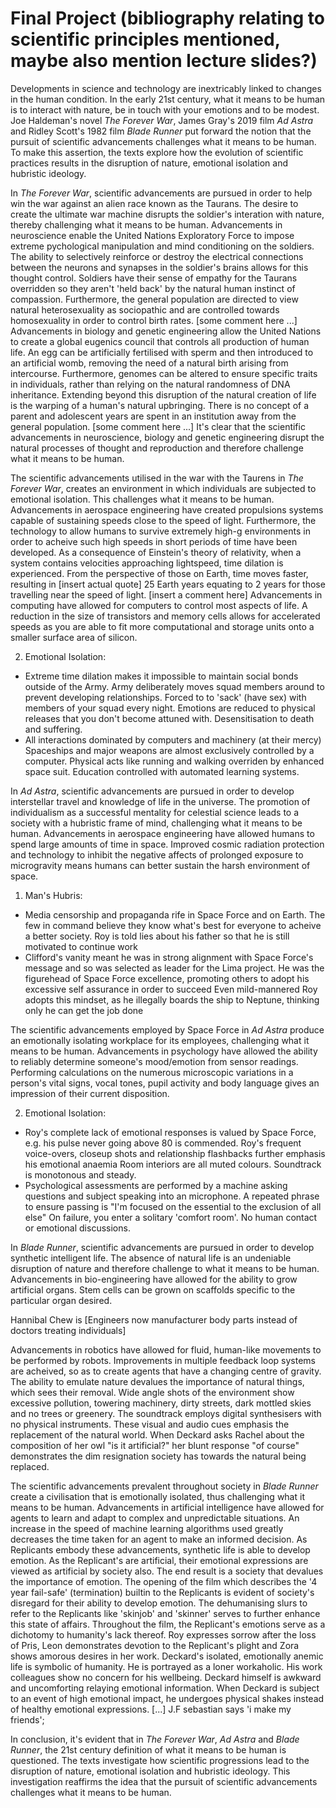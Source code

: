# Final Project (bibliography relating to scientific principles mentioned, maybe also mention lecture slides?)

Developments in science and technology are inextricably linked to changes 
in the human condition.
In the early 21st century, what it means to be human is to interact with nature, 
be in touch with your emotions and to be modest.
Joe Haldeman's novel *The Forever War*, James Gray's 2019 film *Ad Astra* and 
Ridley Scott's 1982 film *Blade Runner* put forward the notion that 
the pursuit of scientific advancements challenges what it means to be human.
To make this assertion, the texts explore how the evolution of scientific practices
results in the disruption of nature, emotional isolation and hubristic ideology.

In *The Forever War*, scientific advancements are pursued in order to 
help win the war against an alien race known as the Taurans. The desire to create the ultimate
war machine disrupts the soldier's interation with nature, 
thereby challenging what it means to be human.
Advancements in neuroscience enable the United Nations Exploratory Force
to impose extreme pychological manipulation and mind conditioning on the soldiers.
The ability to selectively reinforce or destroy the electrical connections 
between the neurons and synapses in the soldier's brains allows for this thought control.
Soldiers have their sense of empathy for the Taurans overridden 
so they aren't 'held back' by the natural human instinct of compassion.
Furthermore, the general population are directed to view natural heterosexuality as
sociopathic and are controlled towards homosexuality in order to control birth rates. 
[some comment here ...]
Advancements in biology and genetic engineering allow the United Nations to create a global
eugenics council that controls all production of human life.
An egg can be artificially fertilised with sperm and then introduced to an artificial womb,
removing the need of a natural birth arising from intercourse.
Furthermore, genomes can be altered to ensure specific traits in individuals, rather
than relying on the natural randomness of DNA inheritance.
Extending beyond this disruption of the natural creation of life is the warping of a human's
natural upbringing. There is no concept of a parent and adolescent years are spent in an 
institution away from the general population.
[some comment here ...]
It's clear that the scientific advancements in neuroscience, biology and genetic engineering 
disrupt the natural processes of thought and reproduction and therefore challenge what it
means to be human.

The scientific advancements utilised in the war with the Taurens in *The Forever War*,
creates an environment in which individuals are subjected to emotional isolation. 
This challenges what it means to be human.
Advancements in aerospace engineering have created propulsions systems capable of sustaining 
speeds close to the speed of light. Furthermore, the technology to allow humans 
to survive extremely high-g environments in order to acheive such high speeds in short
periods of time have been developed.
As a consequence of Einstein's theory of relativity, when a system contains velocities
approaching lightspeed, time dilation is experienced. 
From the perspective of those on Earth, time moves faster, resulting
in [insert actual quote] 25 Earth years equating to 2 years for those travelling near the
speed of light.
[insert a comment here]
Advancements in computing have allowed for computers to control most aspects of life.
A reduction in the size of transistors and memory cells allows for accelerated speeds 
as you are able to fit more computational and storage units onto a smaller surface area of 
silicon.

2. Emotional Isolation:
  * Extreme time dilation makes it impossible to maintain social bonds outside of the Army.
    Army deliberately moves squad members around to prevent developing relationships.
    Forced to to 'sack' (have sex) with members of your squad every night.
    Emotions are reduced to physical releases that you don't become attuned with.
    Desensitisation to death and suffering.
  * All interactions dominated by computers and machinery (at their mercy)
    Spaceships and major weapons are almost exclusively controlled by a computer. 
    Physical acts like running and walking overriden by enhanced space suit.
    Education controlled with automated learning systems.


In *Ad Astra*, scientific advancements are pursued in order to 
develop interstellar travel and knowledge of life in the universe.
The promotion of individualism as a successful mentality for celestial science 
leads to a society with a hubristic frame of mind, challenging what it means to be human.
Advancements in aerospace engineering have allowed humans to spend large amounts of time in 
space. Improved cosmic radiation protection and technology to inhibit the negative affects of 
prolonged exposure to microgravity means humans can better sustain the harsh environment of space.

1. Man's Hubris:
  * Media censorship and propaganda rife in Space Force and on Earth. 
    The few in command believe they know what's best for everyone to acheive a better society.
    Roy is told lies about his father so that he is still motivated to continue work
  * Clifford's vanity meant he was in strong alignment with Space Force's message and so was selected as leader for the Lima project.
    He was the figurehead of Space Force excellence, promoting others to adopt his excessive self assurance in order to succeed 
    Even mild-mannered Roy adopts this mindset, as he illegally boards the ship to Neptune, thinking only he can get the job done


The scientific advancements employed by Space Force in *Ad Astra*
produce an emotionally isolating workplace for its employees, challenging
what it means to be human.
Advancements in psychology have allowed the ability to reliably determine someone's 
mood/emotion from sensor readings.
Performing calculations on the numerous microscopic variations in a person's vital signs, 
vocal tones, pupil activity and body language gives an impression of their current disposition.

2. Emotional Isolation:
  * Roy's complete lack of emotional responses is valued by Space Force, e.g. his pulse never going above 80 is commended.
    Roy's frequent voice-overs, closeup shots and relationship flashbacks further emphasis his emotional anaemia
    Room interiors are all muted colours. Soundtrack is monotonous and steady.
  * Psychological assessments are performed by a machine asking questions and subject speaking into an microphone.
    A repeated phrase to ensure passing is "I'm focused on the essential to the exclusion of all else" 
    On failure, you enter a solitary 'comfort room'. No human contact or emotional discussions. 


In *Blade Runner*, scientific advancements are pursued in order to develop 
synthetic intelligent life. The absence of natural life is an undeniable disruption of nature
and therefore challenge to what it means to be human.
Advancements in bio-engineering have allowed for the ability to grow artificial organs.
Stem cells can be grown on scaffolds specific to the particular organ desired.

Hannibal Chew is 
[Engineers now manufacturer body parts instead of doctors treating individuals]

Advancements in robotics have allowed for fluid, human-like movements to be performed by robots.
Improvements in multiple feedback loop systems are acheived, so as to create agents that have a 
changing centre of gravity.
The ability to emulate nature devalues the importance of natural things, which sees their 
removal.
Wide angle shots of the environment show excessive pollution, towering machinery, 
dirty streets, dark mottled skies and no trees or greenery.
The soundtrack employs digital synthesisers with no physical instruments.
These visual and audio cues emphasis the replacement of the natural world. 
When Deckard asks Rachel about the composition of her owl "is it artificial?" her blunt response
"of course" demonstrates the dim resignation society has towards the natural being replaced.

The scientific advancements prevalent throughout society in *Blade Runner*
create a civilisation that is emotionally isolated, thus challenging what it means to be human.
Advancements in artificial intelligence have allowed for agents to learn and adapt to complex 
and unpredictable situations.
An increase in the speed of machine learning algorithms used greatly decreases the time taken 
for an agent to make an informed decision.
As Replicants embody these advancements, synthetic life is able to develop emotion.
As the Replicant's are artificial, their emotional expressions are viewed as artificial by 
society also. The end result is a society that devalues the importance of emotion.
The opening of the film which describes the '4 year fail-safe' (termination) builtin to the 
Replicants is evident of society's disregard for their ability to develop emotion.
The dehumanising slurs to refer to the Replicants like 'skinjob' and 'skinner' serves to 
further enhance this state of affairs. 
Throughout the film, the Replicant's emotions serve as a dichotomy to humanity's lack thereof.
Roy expresses sorrow after the loss of Pris, Leon demonstrates devotion to the Replicant's plight
and Zora shows amorous desires in her work. 
Deckard's isolated, emotionally anemic life is symbolic of humanity. 
He is portrayed as a loner workaholic.
His work colleagues show no concern for his wellbeing.
Deckard himself is awkward and uncomforting relaying emotional information.
When Deckard is subject to an event of high emotional impact, he undergoes physical shakes instead of healthy emotional expressions. 
[...]
J.F sebastian says 'i make my friends'; 


In conclusion, it's evident that in *The Forever War*, *Ad Astra* and *Blade Runner*,
the 21st century definition of what it means to be human is questioned. 
The texts investigate how scientific progressions lead to the disruption of nature, 
emotional isolation and hubristic ideology.
This investigation reaffirms the idea that the pursuit of scientific advancements challenges 
what it means to be human.
